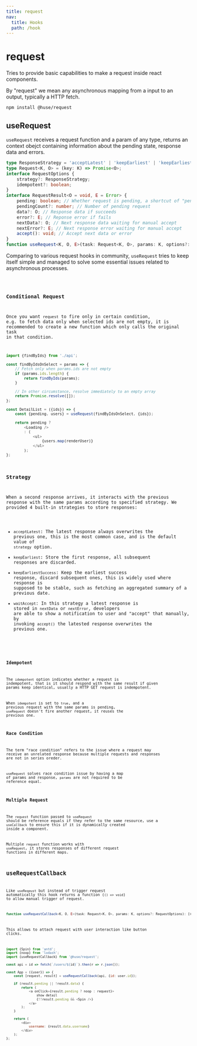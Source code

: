 ```yaml
---
title: request
nav:
  title: Hooks
  path: /hook
---
```


# request

Tries to provide basic capabilities to make a request inside react components.

By "request" we mean any asynchronous mapping from a input to an output, typically a HTTP fetch.

```shell
npm install @huse/request
```

## useRequest

`useRequest` receives a request function and a param of any type, returns an context obejct containing information about the pending state, response data and errors.

```typescript
type ResponseStrategy = 'acceptLatest' | 'keepEarliest' | 'keepEarliestSuccess' | 'waitAccept';
type Request<K, O> = (key: K) => Promise<O>;
interface RequestOptions {
    strategy?: ResponseStrategy;
    idempotent?: boolean;
}
interface RequestResult<O = void, E = Error> {
    pending: boolean; // Whether request is pending, a shortcut of "pendingCount > 0"
    pendingCount?: number; // Number of pending request
    data?: O; // Response data if succeeds
    error?: E; // Reponse error if fails
    nextData?: O; // Next response data waiting for manual accept
    nextError?: E; // Next response error waiting for manual accept
    accept(): void; // Accept next data or error
}
function useRequest<K, O, E>(task: Request<K, O>, params: K, options?: RequestOptions): RequestResult<O, E>;
```

Comparing to various request hooks in community, `useRequest` tries to keep itself simple and managed to solve some essential issues related to asynchronous processes.

<code src='./demo/useRequest.tsx'>

### Conditional Request

Once you want `request` to fire only in certain condition, e.g. to fetch data only when selected ids are not empty, it is recommended to create a new function which only calls the original task in that condition.

```javascript
import {findByIds} from './api';

const findByIdsOnSelect = params => {
    // Fetch only when params.ids are not empty
    if (params.ids.length) {
        return findByIds(params);
    }

    // In other circumstance, resolve immediately to an empty array
    return Promise.resolve([]);
};

const DetailList = ({ids}) => {
    const {pending, users} = useRequest(findByIdsOnSelect, {ids});

    return pending ?
        <Loading />
        : (
            <ul>
                {users.map(renderUser)}
            </ul>
        );
};
```

### Strategy

When a second response arrives, it interacts with the previous response with the same params according to specified strategy.
We provided 4 built-in strategies to store responses:

- `acceptLatest`: The latest response always overwrites the previous one, this is the most common case, and is the default value of `strategy` option.
- `keepEarliest`: Store the first response, all subsequent responses are discarded.
- `keepEarliestSuccess`: Keep the earliest success response, discard subsequent ones, this is widely used where response is supposed to be stable, such as fetching an aggregated summary of a previous date.
- `waitAccept`: In this strategy a latest response is stored in `nextData` or `nextError`, developers are able to show a notification to user and "accept" that manually, by invoking `accept()` the latested response overwrites the previous one.

<code src='./demo/useRequest2.tsx'>

### Idempotent

The `idempotent` option indicates whether a request is indempotent, that is it should respond with the same result if given params keep identical, usually a HTTP GET request is indempotent.

When `idempotent` is set to `true`, and a previous request with the same params is pending, `useRequest` doesn't fire another request, it reuses the previous one.

### Race Condition

The term "race condition" refers to the issue where a request may receive an unrelated response because multiple requests and responses are not in series oreder.

`useRequest` solves race condition issue by having a map of params and response, `params` are not required to be reference equal.

### Multiple Request

The `request` function passed to `useRequest` should be reference equals if they refer to the same resource,
use a `useCallback` to ensure this if it is dynamically created inside a component.

Multiple `request` function works with `useRequest`, it stores responses of different request functions in different maps.

## useRequestCallback

Like `useReqeust` but instead of trigger request automatically this hook returns a function (`() => void`) to allow manual trigger of request.

```typescript
function useRequestCallback<K, O, E>(task: Request<K, O>, params: K, options?: RequestOptions): [() => void, RequestResult<O, E>]
```

This allows to attach request with user interaction like button clicks.

```javascript
import {Spin} from 'antd';
import {noop} from 'lodash';
import {useRequestCallback} from '@huse/request';

const api = id => fetch(`/users/${id}`).then(r => r.json());

const App = ({user}) => {
    const [request, result] = useRequestCallback(api, {id: user.id});

    if (result.pending || !result.data) {
        return (
            <a onClick={result.pending ? noop : request}>
                show detail
                {!!result.pending && <Spin />}
            </a>
        );
    }

    return (
        <div>
            username: {result.data.username}
        </div>
    );
};
```
